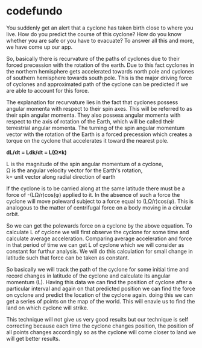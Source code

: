 # codefundo

You suddenly get an alert that a cyclone has taken birth close to where you live. How do you predict the course of this cyclone? How do you know whether you are safe or you have to evacuate? To answer all this and more, we have come up our app. 

So, basically there is recurvature of the paths of cyclones due to their forced precession with the rotation of the earth. Due to this fact cyclones in the northern hemisphere gets accelerated towards north pole and cyclones of southern hemisphere towards south pole. This is the major driving force of cyclones and approximated path of the cyclone can be predicted if we are able to account for this force.

The explanation for recurvature lies in the fact that cyclones possess angular momenta with respect to their spin axes. This will be referred to as their spin angular momenta. They also possess angular momenta with respect to the axis of rotation of the Earth, which will be called their terrestrial angular momenta. The turning of the spin angular momentum vector with the rotation of the Earth is a forced precession which creates a torque on the cyclone that accelerates it toward the nearest pole.

<b>dL/dt = Ldk/dt = L(Ω×k)</b>

L is the magnitude of the spin angular momentum of a cyclone,<br>
Ω is the angular velocity vector for the Earth's rotation,<br>
k= unit vector along radial direction of earth

If the cyclone is to be carried along at the same latitude there must be a force of -(LΩ/r)cos(φ) applied to it. In the absence of such a force the cyclone will move poleward subject to a force equal to (LΩ/r)cos(φ). This is analogous to the matter of centrifugal force on a body moving in a circular orbit.

So we can get the polewards force on a cyclone by the above equation. To calculate L of cyclone we will first observe the cyclone for some time and calculate average acceleration. Comparing average acceleration and force in that period of time we can get L of cyclone which we will consider as constant for furthur analysis. We will do this calculation for small change in latitude such that force can be taken as constant.

So basically we will track the path of the cyclone for some initial time and record changes in latitude of the cyclone and calculate its angular momentum (L). Having this data we can find the position of cyclone after a particular interval and again on that predicted position we can find the force on cyclone and predict the location of the cyclone again. doing this we can get a series of points on the map of the world. This will enavle us to find the land on which cyclone will strike.

This technique will not give us very good results but our technique is self correcting because each time the cyclone changes position, the position of all points changes accordingly so as the cyclone will come closer to land we will get better results.
